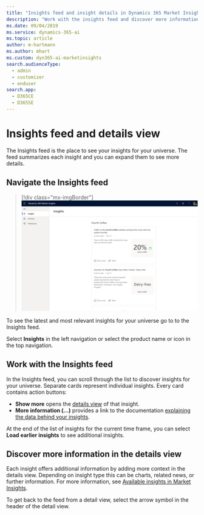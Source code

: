 ```yaml
---
title: "Insights feed and insight details in Dynamics 365 Market Insights | Microsoft Docs"
description: "Work with the insights feed and discover more information with insight details."
ms.date: 09/04/2019
ms.service: dynamics-365-ai
ms.topic: article
author: m-hartmann
ms.author: mhart
ms.custom: dyn365-ai-marketinsights
search.audienceType: 
  - admin
  - customizer
  - enduser
search.app: 
  - D365CE
  - D365SE
---
```


# Insights feed and details view

The Insights feed is the place to see your insights for your universe. The feed summarizes each insight and you can expand them to see more details.

## Navigate the Insights feed

> [!div class="mx-imgBorder"]
> ![Insights feed showing cards with news and more](media/feed-view.png)

To see the latest and most relevant insights for your universe go to to the Insights feed.

Select **Insights** in the left navigation or select the product name or icon in the top navigation.

## Work with the Insights feed

In the Insights feed, you can scroll through the list to discover insights for your universe. Separate cards represent individual insights. Every card contains action buttons:

- **Show more** opens the [details view](#discover-more-information-in-the-details-view) of that insight.
- **More information (...)** provides a link to the documentation [explaining the data behind your insights](about-data.md).

At the end of the list of insights for the current time frame, you can select **Load earlier insights** to see additional insights.

## Discover more information in the details view

Each insight offers additional information by adding more context in the details view. Depending on insight type this can be charts, related news, or further information.
For more information, see [Available insights in Market Insights](available-insights.md).

To get back to the feed from a detail view, select the arrow symbol in the header of the detail view.
